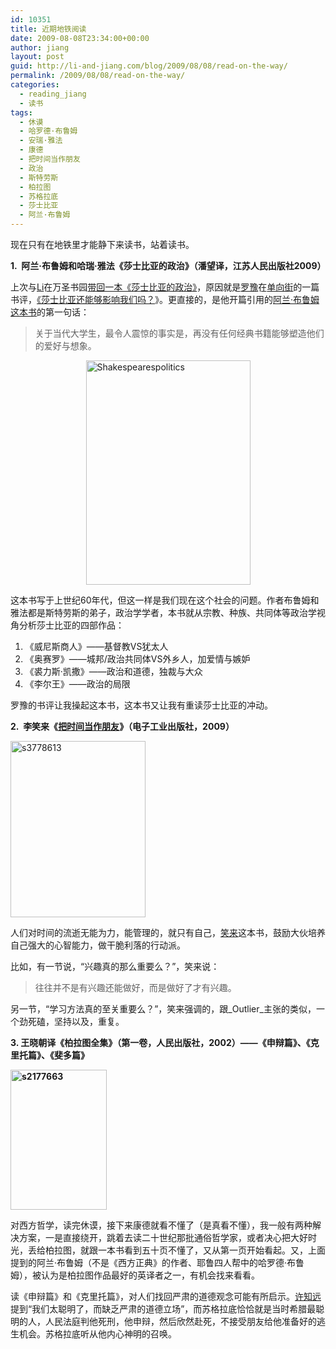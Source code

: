 ```yaml
---
id: 10351
title: 近期地铁阅读
date: 2009-08-08T23:34:00+00:00
author: jiang
layout: post
guid: http://li-and-jiang.com/blog/2009/08/08/read-on-the-way/
permalink: /2009/08/08/read-on-the-way/
categories:
  - reading_jiang
  - 读书
tags:
  - 休谟
  - 哈罗德·布鲁姆
  - 安瑞·雅法
  - 康德
  - 把时间当作朋友
  - 政治
  - 斯特劳斯
  - 柏拉图
  - 苏格拉底
  - 莎士比亚
  - 阿兰·布鲁姆
---
```

现在只有在地铁里才能静下来读书，站着读书。

**1.  阿兰·布鲁姆和哈瑞·雅法《莎士比亚的政治》（潘望译，江苏人民出版社2009）**

上次与<a href="http://li-and-jiang.com/blog/author/li/" target="_blank">Li</a>在万圣书园<a href="http://li-and-jiang.com/blog/2009/08/02/wansheng/" target="_blank">带回一本《莎士比亚的政治》</a>，原因就是<a href="http://www.douban.com/people/rosso/" target="_blank">罗豫</a>在<a href="http://www.onewaystreetlibrary.com" target="_blank">单向街</a>的一篇书评，<a href="http://www.onewaystreetlibrary.com/(1v3jahjlqfmfo355wtspol55)/newweb/catdetail.aspx?CatId=559#" target="_blank">《莎士比亚还能够影响我们吗？</a>》。更直接的，是他开篇引用的<a href="http://www.douban.com/subject/3694913/" target="_blank">阿兰·布鲁姆这本书</a>的第一句话：

> 关于当代大学生，最令人震惊的事实是，再没有任何经典书籍能够塑造他们的爱好与想象。

[<img style="border-bottom: 0px; border-left: 0px; display: block; float: none; margin-left: auto; border-top: 0px; margin-right: auto; border-right: 0px" title="Shakespearespolitics" src="http://jiangtanghu.com/cn/wp-content/uploads/2009/08/shakespearespolitics-thumb.jpg" border="0" alt="Shakespearespolitics" width="263" height="359" />](http://jiangtanghu.com/cn/wp-content/uploads/2009/08/shakespearespolitics.jpg)

这本书写于上世纪60年代，但这一样是我们现在这个社会的问题。作者布鲁姆和雅法都是斯特劳斯的弟子，政治学学者，本书就从宗教、种族、共同体等政治学视角分析莎士比亚的四部作品：

  1. 《威尼斯商人》——基督教VS犹太人
  2. 《奥赛罗》——城邦/政治共同体VS外乡人，加爱情与嫉妒
  3. 《裘力斯·凯撒》——政治和道德，独裁与大众
  4. 《李尔王》——政治的局限

罗豫的书评让我操起这本书，这本书又让我有重读莎士比亚的冲动。

**2.  李笑来《**<a href="http://www.douban.com/subject/3609132/" target="_blank"><strong>把时间当作朋友</strong></a>**》（电子工业出版社，2009）**

[<img style="border-bottom: 0px; border-left: 0px; display: inline; border-top: 0px; border-right: 0px" title="s3778613" src="http://jiangtanghu.com/cn/wp-content/uploads/2009/08/s3778613-thumb.jpg" border="0" alt="s3778613" width="216" height="282" />](http://jiangtanghu.com/cn/wp-content/uploads/2009/08/s3778613.jpg)

人们对时间的流逝无能为力，能管理的，就只有自己，<a href="http://xiaolai.net/" target="_blank">笑来</a>这本书，鼓励大伙培养自己强大的心智能力，做干脆利落的行动派。

比如，有一节说，“兴趣真的那么重要么？”，笑来说：

> 往往并不是有兴趣还能做好，而是做好了才有兴趣。

另一节，“学习方法真的至关重要么？”，笑来强调的，跟_Outlier_主张的类似，一个劲死磕，坚持以及，重复。

**3. 王晓朝译《柏拉图全集》（第一卷，人民出版社，2002）——《申辩篇》、《克里托篇》、《斐多篇》**

 **[<img style="border-bottom: 0px; border-left: 0px; display: inline; border-top: 0px; border-right: 0px" title="s2177663" src="http://jiangtanghu.com/cn/wp-content/uploads/2009/08/s2177663-thumb.jpg" border="0" alt="s2177663" width="154" height="224" />](http://jiangtanghu.com/cn/wp-content/uploads/2009/08/s2177663.jpg)** 

对西方哲学，读完休谟，接下来康德就看不懂了（是真看不懂），我一般有两种解决方案，一是直接绕开，跳着去读二十世纪那批通俗哲学家，或者决心把大好时光，丢给柏拉图，就跟一本书看到五十页不懂了，又从第一页开始看起。又，上面提到的阿兰·布鲁姆（不是《西方正典》的作者、耶鲁四人帮中的哈罗德·布鲁姆），被认为是柏拉图作品最好的英译者之一，有机会找来看看。

读《申辩篇》和《克里托篇》，对人们找回严肃的道德观念可能有所启示。<a href="http://www.ftchinese.com/story.php?storyid=001027992" target="_blank">许知远</a>提到“我们太聪明了，而缺乏严肃的道德立场”，而苏格拉底恰恰就是当时希腊最聪明的人，人民法庭判他死刑，他申辩，然后欣然赴死，不接受朋友给他准备好的逃生机会。苏格拉底听从他内心神明的召唤。